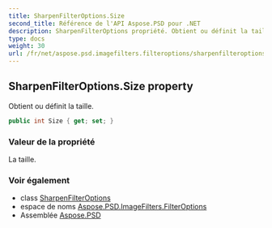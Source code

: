 ```yaml
---
title: SharpenFilterOptions.Size
second_title: Référence de l'API Aspose.PSD pour .NET
description: SharpenFilterOptions propriété. Obtient ou définit la taille.
type: docs
weight: 30
url: /fr/net/aspose.psd.imagefilters.filteroptions/sharpenfilteroptions/size/
---
```

## SharpenFilterOptions.Size property

Obtient ou définit la taille.

```csharp
public int Size { get; set; }
```

### Valeur de la propriété

La taille.

### Voir également

* class [SharpenFilterOptions](../)
* espace de noms [Aspose.PSD.ImageFilters.FilterOptions](../../sharpenfilteroptions/)
* Assemblée [Aspose.PSD](../../../)


